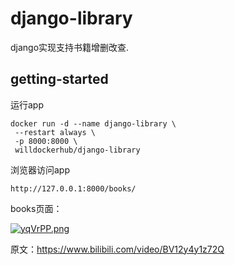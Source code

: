 # django-library

django实现支持书籍增删改查.

## getting-started

运行app
```
docker run -d --name django-library \
 --restart always \
 -p 8000:8000 \
 willdockerhub/django-library
 ```
 
 浏览器访问app
 ```
 http://127.0.0.1:8000/books/
 ```
 
 books页面：
 
 [![yqVrPP.png](https://s3.ax1x.com/2021/02/23/yqVrPP.png)](https://imgchr.com/i/yqVrPP)
 
 原文：https://www.bilibili.com/video/BV12y4y1z72Q
